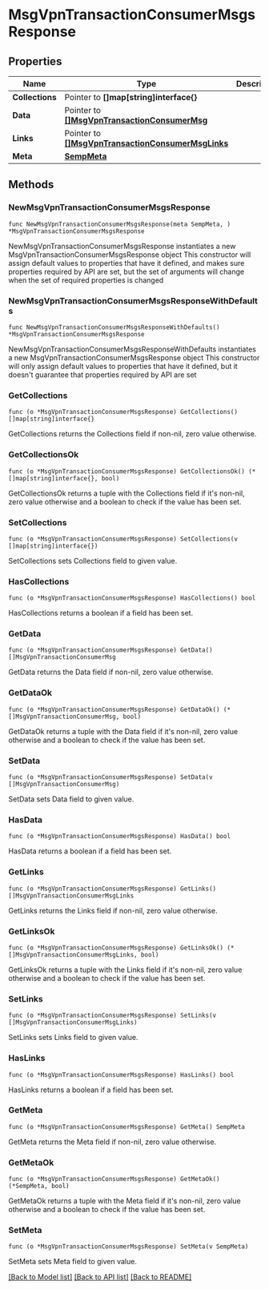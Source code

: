 # MsgVpnTransactionConsumerMsgsResponse

## Properties

Name | Type | Description | Notes
------------ | ------------- | ------------- | -------------
**Collections** | Pointer to **[]map[string]interface{}** |  | [optional] 
**Data** | Pointer to [**[]MsgVpnTransactionConsumerMsg**](MsgVpnTransactionConsumerMsg.md) |  | [optional] 
**Links** | Pointer to [**[]MsgVpnTransactionConsumerMsgLinks**](MsgVpnTransactionConsumerMsgLinks.md) |  | [optional] 
**Meta** | [**SempMeta**](SempMeta.md) |  | 

## Methods

### NewMsgVpnTransactionConsumerMsgsResponse

`func NewMsgVpnTransactionConsumerMsgsResponse(meta SempMeta, ) *MsgVpnTransactionConsumerMsgsResponse`

NewMsgVpnTransactionConsumerMsgsResponse instantiates a new MsgVpnTransactionConsumerMsgsResponse object
This constructor will assign default values to properties that have it defined,
and makes sure properties required by API are set, but the set of arguments
will change when the set of required properties is changed

### NewMsgVpnTransactionConsumerMsgsResponseWithDefaults

`func NewMsgVpnTransactionConsumerMsgsResponseWithDefaults() *MsgVpnTransactionConsumerMsgsResponse`

NewMsgVpnTransactionConsumerMsgsResponseWithDefaults instantiates a new MsgVpnTransactionConsumerMsgsResponse object
This constructor will only assign default values to properties that have it defined,
but it doesn't guarantee that properties required by API are set

### GetCollections

`func (o *MsgVpnTransactionConsumerMsgsResponse) GetCollections() []map[string]interface{}`

GetCollections returns the Collections field if non-nil, zero value otherwise.

### GetCollectionsOk

`func (o *MsgVpnTransactionConsumerMsgsResponse) GetCollectionsOk() (*[]map[string]interface{}, bool)`

GetCollectionsOk returns a tuple with the Collections field if it's non-nil, zero value otherwise
and a boolean to check if the value has been set.

### SetCollections

`func (o *MsgVpnTransactionConsumerMsgsResponse) SetCollections(v []map[string]interface{})`

SetCollections sets Collections field to given value.

### HasCollections

`func (o *MsgVpnTransactionConsumerMsgsResponse) HasCollections() bool`

HasCollections returns a boolean if a field has been set.

### GetData

`func (o *MsgVpnTransactionConsumerMsgsResponse) GetData() []MsgVpnTransactionConsumerMsg`

GetData returns the Data field if non-nil, zero value otherwise.

### GetDataOk

`func (o *MsgVpnTransactionConsumerMsgsResponse) GetDataOk() (*[]MsgVpnTransactionConsumerMsg, bool)`

GetDataOk returns a tuple with the Data field if it's non-nil, zero value otherwise
and a boolean to check if the value has been set.

### SetData

`func (o *MsgVpnTransactionConsumerMsgsResponse) SetData(v []MsgVpnTransactionConsumerMsg)`

SetData sets Data field to given value.

### HasData

`func (o *MsgVpnTransactionConsumerMsgsResponse) HasData() bool`

HasData returns a boolean if a field has been set.

### GetLinks

`func (o *MsgVpnTransactionConsumerMsgsResponse) GetLinks() []MsgVpnTransactionConsumerMsgLinks`

GetLinks returns the Links field if non-nil, zero value otherwise.

### GetLinksOk

`func (o *MsgVpnTransactionConsumerMsgsResponse) GetLinksOk() (*[]MsgVpnTransactionConsumerMsgLinks, bool)`

GetLinksOk returns a tuple with the Links field if it's non-nil, zero value otherwise
and a boolean to check if the value has been set.

### SetLinks

`func (o *MsgVpnTransactionConsumerMsgsResponse) SetLinks(v []MsgVpnTransactionConsumerMsgLinks)`

SetLinks sets Links field to given value.

### HasLinks

`func (o *MsgVpnTransactionConsumerMsgsResponse) HasLinks() bool`

HasLinks returns a boolean if a field has been set.

### GetMeta

`func (o *MsgVpnTransactionConsumerMsgsResponse) GetMeta() SempMeta`

GetMeta returns the Meta field if non-nil, zero value otherwise.

### GetMetaOk

`func (o *MsgVpnTransactionConsumerMsgsResponse) GetMetaOk() (*SempMeta, bool)`

GetMetaOk returns a tuple with the Meta field if it's non-nil, zero value otherwise
and a boolean to check if the value has been set.

### SetMeta

`func (o *MsgVpnTransactionConsumerMsgsResponse) SetMeta(v SempMeta)`

SetMeta sets Meta field to given value.



[[Back to Model list]](../README.md#documentation-for-models) [[Back to API list]](../README.md#documentation-for-api-endpoints) [[Back to README]](../README.md)


